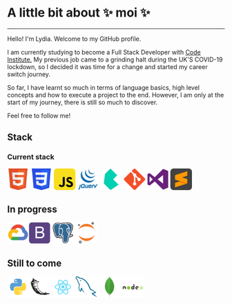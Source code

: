 # A little bit about ✨ moi ✨
---
Hello! I'm Lydia. Welcome to my GitHub profile.

I am currently studying to become a Full Stack Developer with [Code Institute.](https://codeinstitute.net/) My previous job came to a grinding halt during the UK'S COVID-19 lockdown, so I decided it was time for a change and started my career switch journey. 

So far, I have learnt so much in terms of language basics, high level concepts and how to execute a project to the end. However, I am only at the start of my journey, there is still so much to discover.

Feel free to follow me!

## Stack
### Current stack
<img src="https://github.com/edent/SuperTinyIcons/blob/master/images/svg/html5.svg" width="50"> <img src="https://github.com/edent/SuperTinyIcons/blob/master/images/svg/css3.svg" width="50">
<img src="https://github.com/edent/SuperTinyIcons/blob/master/images/svg/javascript.svg" width="50">
<img src="https://github.com/devicons/devicon/blob/master/icons/jquery/jquery-plain-wordmark.svg" width="50">
<img src="https://github.com/devicons/devicon/blob/master/icons/bulma/bulma-plain.svg" width="50">
<img src="https://github.com/devicons/devicon/blob/master/icons/git/git-original.svg" width="50">
<img src="https://github.com/devicons/devicon/blob/master/icons/visualstudio/visualstudio-plain.svg" width="50">
<img src="https://github.com/edent/SuperTinyIcons/blob/master/images/svg/sublimetext.svg" width="50">

## In progress
<img src="https://github.com/devicons/devicon/blob/master/icons/googlecloud/googlecloud-original.svg" width="50"><img src="https://github.com/devicons/devicon/blob/master/icons/bootstrap/bootstrap-plain.svg" width="50">
<img src="https://github.com/devicons/devicon/blob/master/icons/postgresql/postgresql-original.svg" width="50">
<img src="https://github.com/devicons/devicon/blob/master/icons/jupyter/jupyter-original.svg" width="50">

## Still to come
<img src="https://github.com/edent/SuperTinyIcons/blob/master/images/svg/python.svg" width="50"><img src="https://github.com/devicons/devicon/blob/master/icons/flask/flask-original.svg" width="50">
<img src="https://github.com/edent/SuperTinyIcons/blob/master/images/svg/react.svg" width="50">
<img src="https://github.com/devicons/devicon/blob/master/icons/mysql/mysql-original.svg" width="50">
<img src="https://github.com/devicons/devicon/blob/master/icons/mongodb/mongodb-original.svg" width="50">
<img src="https://github.com/devicons/devicon/blob/master/icons/nodejs/nodejs-original-wordmark.svg" width="50">
